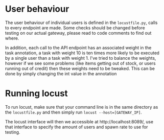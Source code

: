 # User behaviour
The user behaviour of individual users is defined in the ```locustfile.py```, calls to every endpoint are made. Some checks should be changed before testing on our actual gateway, please read to code comments to find out where.

In addition, each call to the API endpoint has an associated weight in the task annotation, a task with weight 10 is ten times more likely to be executed by a single user than a task with weight 1. I've tried to balance the weights, however if we see some problems (like items getting out of stock, or users running out of credit) then these weights need to be tweaked. This can be done by simply changing the int value in the annotation
# Running locust
To run locust, make sure that your command line is in the same directory as the ```locustfile.py``` and then simply run ```locust --host=[GATEWAY_IP]```.

The locust interface will then we accessible at http://localhost:8089/, use that interface to specify the amount of users and spawn rate to use for testing.
